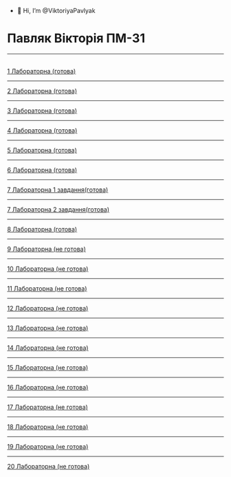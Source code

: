 - 👋 Hi, I’m @ViktoriyaPavlyak<!DOCTYPE html>
<html lang="en">
<head>
    <meta charset="UTF-8">
    <meta http-equiv="X-UA-Compatible" content="IE=edge">
    <meta name="viewport" content="width=device-width, initial-scale=1.0">
    <title>ЛАБОРАТОРНІ ПАВЛЯК ВІКТОРІЯ</title>
</head>
<body>
    <h1>Павляк Вікторія ПМ-31</h1>
    <hr>
    <br>
    <a href="Lab1_Pavlyak/index.html">1 Лабораторна (готова)</a>
    <hr>
    <a href="Lab2_Pavlyak/lab2.html">2 Лабораторна (готова)</a>
    <hr>
    <a href="Lab3_Pavlyak/Lab3.html">3 Лабораторна (готова)</a>
    <hr>
    <a href="Lab4_Pavlyak/index.html">4 Лабораторна (готова)</a>
    <hr>
    <a href="Lab5_Pavlyak/lab5.html">5 Лабораторна (готова)</a>
    <hr>
    <a href="Lab6_Pavlyak/lab6.html">6 Лабораторна (готова)</a>
    <hr>
    <a href="Lab7_Pavlyak/Lab7_1.html">7 Лабораторна 1 завдання(готова)</a>
    <hr>
    <a href="Lab7_Pavlyak/Lab7_2.html">7 Лабораторна 2 завдання(готова)</a>
    <hr>
    <a href="Lab8_Pavlyak/index.html">8 Лабораторна (готова)</a>
    <hr>
    <a href="https://classroom.google.com/c/MTUzNTA5MzIxNzcx/a/MTc3ODY4NzUzMDk0/details">9 Лабораторна (не готова)</a>
    <hr>
    <a href="https://classroom.google.com/c/MTUzNTA5MzIxNzcx/a/MTc3ODcyMDkyODAy/details">10 Лабораторна (не готова)</a>
    <hr>
    <a href="https://classroom.google.com/c/MTUzNTA5MzIxNzcx/a/MTkxMTY0OTA0MjM4/details">11 Лабораторна (не готова)</a>
    <hr>
    <a href="https://classroom.google.com/c/MTUzNTA5MzIxNzcx/a/MTkxMTY1MTEyNTk0/details">12 Лабораторна (не готова)</a>
    <hr>
    <a href="https://classroom.google.com/c/MTUzNTA5MzIxNzcx/a/MTkxMTY1MTEyNjU4/details">13 Лабораторна (не готова)</a>
    <hr>
    <a href="https://classroom.google.com/c/MTUzNTA5MzIxNzcx/a/MTkxMTcyMTkxNzg4/details">14 Лабораторна (не готова)</a>
    <hr>
    <a href="https://classroom.google.com/c/MTUzNTA5MzIxNzcx/a/MTkxMTcyMTkxODIx/details">15 Лабораторна (не готова)</a>
    <hr>
    <a href="https://classroom.google.com/c/MTUzNTA5MzIxNzcx/a/MTkxMTcyMTkxODQ1/details">16 Лабораторна (не готова)</a>
    <hr>
    <a href="https://classroom.google.com/c/MTUzNTA5MzIxNzcx/a/MTkxMTcyMTkxODcx/details">17 Лабораторна (не готова)</a>
    <hr>
    <a href="https://classroom.google.com/c/MTUzNTA5MzIxNzcx/a/MTkxMTcyMTkxOTE2/details">18 Лабораторна (не готова)</a>
    <hr>
    <a href="https://classroom.google.com/c/MTUzNTA5MzIxNzcx/a/MTkxMTcyMTkxOTUw/details">19 Лабораторна (не готова)</a>
    <hr>
    <a href="https://classroom.google.com/c/MTUzNTA5MzIxNzcx/a/MTkxMTcyMTkxOTgx/details">20 Лабораторна (не готова)</a>

</body>
</html>
